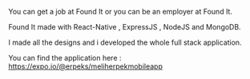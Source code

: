 You can get a job at Found It or you can be an employer at Found It.

Found It made with React-Native , ExpressJS , NodeJS and MongoDB.

I made all the designs and i developed the whole full stack application.

You can find the application here : https://expo.io/@erpeks/meliherpekmobileapp
